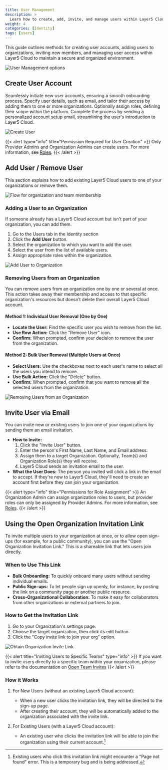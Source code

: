 ```yaml
---
title: User Management
description: >
  Learn how to create, add, invite, and manage users within Layer5 Cloud.
weight: 4
categories: [Identity]
tags: [users]
---
```


This guide outlines methods for creating user accounts, adding users to organizations, inviting new members, and managing user access within Layer5 Cloud to maintain a secure and organized environment.

![User Management options](/cloud/identity/users/org_invite.png)

## Create User Account

Seamlessly initiate new user accounts, ensuring a smooth onboarding process. Specify user details, such as email, and tailor their access by adding them to one or more organizations. Optionally assign roles, defining their scope within the platform. Complete the process by sending a personalized account setup email, streamlining the user's introduction to Layer5 Cloud.

![Create User](/cloud/identity/users/create-user.gif)

{{< alert type="info" title="Permission Required for User Creation" >}}
Only Provider Admins and Organization Admins can create users. For more information, see [Roles](/cloud/security/roles).
{{< /alert >}}

## Add User / Remove User

This section explains how to add existing Layer5 Cloud users to one of your organizations or remove them.

![Flow for organization and team membership](/cloud/identity/users/Slide41.svg)

### Adding a User to an Organization

If someone already has a Layer5 Cloud account but isn't part of your organization, you can add them.

1. Go to the Users tab in the Identity section 
2. Click the **Add User** button.
3. Select the organization to which you want to add the user.
4. Select the user from the list of available users.
5. Assign appropriate roles within the organization.

![Add User to Organization](/cloud/identity/users/add-user.gif)

### Removing Users from an Organization

You can remove users from an organization one by one or several at once. This action takes away their membership and access to that specific organization's resources but doesn’t delete their overall Layer5 Cloud account.

#### Method 1: Individual User Removal (One by One)
   * **Locate the User:** Find the specific user you wish to remove from the list.
   * **Use Row Action:** Click the "Remove User" icon.
   * **Confirm:** When prompted, confirm your decision to remove the user from the organization.

#### Method 2: Bulk User Removal (Multiple Users at Once)
   * **Select Users:** Use the checkboxes next to each user's name to select all the users you intend to remove.
   * **Use Bulk Action:** Click the "Delete" button.
   * **Confirm:** When prompted, confirm that you want to remove all the selected users from the organization.

![Removing Users from an Organization](/cloud/identity/users/remove_user.png)

## Invite User via Email

You can invite new or existing users to join one of your organizations by sending them an email invitation.

* **How to Invite:**
    1.  Click the "Invite User" button.
    2.  Enter the person's First Name, Last Name, and Email address.
    3.  Assign them to a target Organization. Optionally, Team(s) and Organization Role(s) they will receive.
    4.  Layer5 Cloud sends an invitation email to the user.
* **What the User Does:** The person you invited will click a link in the email to accept. If they're new to Layer5 Cloud, they'll need to create an account first before they can join your organization.

{{< alert type="info" title="Permissions for Role Assignment" >}}
An Organization Admin can assign organization roles to users, but provider roles can only be assigned by Provider Admins. For more information, see [Roles](/cloud/security/roles).
{{< /alert >}}

## Using the Open Organization Invitation Link

To invite multiple users to your organization at once, or to allow open sign-ups (for example, for a public community), you can use the "Open Organization Invitation Link." This is a shareable link that lets users join directly.

### When to Use This Link
* **Bulk Onboarding:** To quickly onboard many users without sending individual emails.
* **Public Sign-ups:** To let people sign up openly, for instance, by posting the link on a community page or another public resource.
* **Cross-Organizational Collaboration:** To make it easy for collaborators from other organizations or external partners to join.

### How to Get the Invitation Link
1. Go to your Organization's settings page.
2. Choose the target organization, then click its edit button.
3. Click the "Copy invite link to join your org" option.

![Obtain Organization Invite Link](/cloud/identity/users/org_open_invite.gif)

{{< alert title="Inviting Users to Specific Teams" type="info" >}}
If you want to invite users directly to a specific team within your organization, please refer to the documentation on [Open Team Invites](https://docs.layer5.io/cloud/identity/teams/)
{{< /alert >}}

### How it Works

1.  For New Users (without an existing Layer5 Cloud account):
    * When a new user clicks the invitation link, they will be directed to the sign-up page.
    * After creating their account, they will be automatically added to the organization associated with the invite link.

2.  For Existing Users (with a Layer5 Cloud account):
    * An existing user who clicks the invitation link will be able to join the organization using their current account.[^1]

[^1]: Existing users who click this invitation link might encounter a "Page not found" error. This is a temporary bug and is being addressed.
